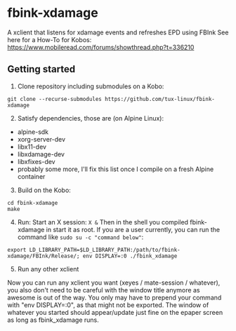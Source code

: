 # fbink-xdamage
A xclient that listens for xdamage events and refreshes EPD using FBInk
See here for a How-To for Kobos: https://www.mobileread.com/forums/showthread.php?t=336210

## Getting started
1. Clone repository including submodules on a Kobo: 

```
git clone --recurse-submodules https://github.com/tux-linux/fbink-xdamage
```

2. Satisfy dependencies, those are (on Alpine Linux):
 - alpine-sdk
 - xorg-server-dev
 - libx11-dev
 - libxdamage-dev
 - libxfixes-dev
 - probably some more, I'll fix this list once I compile on a fresh Alpine container

3. Build on the Kobo:
```
cd fbink-xdamage
make
```

4. Run:
Start an X session:
```X &```
Then in the shell you compiled fbink-xdamage in start it as root. If you are a user currently, you can run the command like ```sudo su -c "command below"```:
```
export LD_LIBRARY_PATH=$LD_LIBRARY_PATH:/path/to/fbink-xdamage/FBInk/Release/; env DISPLAY=:0 ./fbink_xdamage
```

5. Run any other xclient

Now you can run any xclient you want (xeyes / mate-session / whatever), you also don't need to be careful with the window title anymore as awesome is out of the way. You only may have to prepend your command with "env DISPLAY=:0", as that might not be exported. The window of whatever you started should appear/update just fine on the epaper screen as long as fbink_xdamage runs.
